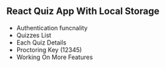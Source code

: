 ## React Quiz App With Local Storage

- Authentication funcnality
- Quizzes List
- Each Quiz Details
- Proctoring Key (12345)
- Working On More Features

